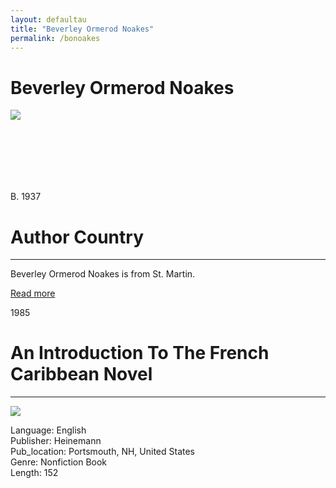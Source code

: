 ```yaml
---
layout: defaultau
title: "Beverley Ormerod Noakes"
permalink: /bonoakes
---
```

<!-- partial:index.partial.html -->
<div class="content">
    <h1>Beverley Ormerod Noakes</h1>
    <div class="quote">
        <div><img src="https://www.uwa.edu.au/news/-/media/Project/UWA/UWA/Newsroom/Card-image/2022/bev---Card-copy.jpg" class="logo"></div>
    </div>
    <div class="timeline">
        <div style="padding-bottom:100px;"></div>
        <div class="block">
            <div class="date right"><p class="right">B. 1937</p></div>
            <div class="dot"></div>
            <div class="left first">
                <h1>Author Country</h1><hr>
            <p>Beverley Ormerod Noakes is from St. Martin.</p>
                <a href="">Read more</a>
            </div>
        </div>
        <div class="block">
            <div class="date left"><p class="left">1985</p></div>
            <div class="dot"></div>
            <div class="right">
                <h1>An Introduction To The French Caribbean Novel</h1><hr>
                <p><img src="https://m.media-amazon.com/images/I/415enjKgHtL._SX372_BO1,204,203,200_.jpg"></p>
                <p>
                Language: English<br/>
                Publisher: Heinemann<br/>
                Pub_location: Portsmouth, NH, United States<br/>
                Genre: Nonfiction Book<br/>
                Length: 152<br/>                   </p>
            </div>
        </div>
 